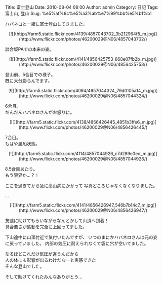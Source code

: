 Title: 富士登山
Date: 2010-08-04 09:00
Author: admin
Category: 日記
Tags: 富士山, 登山
Slug: %e5%af%8c%e5%a3%ab%e7%99%bb%e5%b1%b1

ハバネロと一緒に富士登山してきました。

<p>
<center>
[![](http://farm5.static.flickr.com/4139/4857043702_3b212964f5_m.jpg)](http://www.flickr.com/photos/46200029@N06/4857043702/)

</center>
  
談合坂PAでの本来の姿。

</p>
<p>
<center>
[![](http://farm5.static.flickr.com/4141/4856425753_868e07fb2b_m.jpg)](http://www.flickr.com/photos/46200029@N06/4856425753/)

</center>
  
登山前、5合目での様子。  
既に大分膨らんでます。

</p>
<p>
<center>
[![](http://farm5.static.flickr.com/4094/4857044324_79d0105a14_m.jpg)](http://www.flickr.com/photos/46200029@N06/4857044324/)

</center>
  
6合目。  
だんだんハバネロさんがお怒りに。

</p>
<p>
<center>
[![](http://farm5.static.flickr.com/4138/4856426445_4851b3ffe6_m.jpg)](http://www.flickr.com/photos/46200029@N06/4856426445/)

</center>
  
7合目。  
もはや風船状態。

</p>
<p>
<center>
[![](http://farm5.static.flickr.com/4114/4857044926_c7d289e0ed_m.jpg)](http://www.flickr.com/photos/46200029@N06/4857044926/)

</center>
  
8.5合目あたり。  
もう限界か…？！

</p>
ここを過ぎてから急に高山病にかかって  
写真どころじゃなくなくなりました。

…

<p>
<center>
[![](http://farm5.static.flickr.com/4141/4856426947_546b7b14c7_m.jpg)](http://www.flickr.com/photos/46200029@N06/4856426947/)

</center>
  
友達に助けてもらいながらなんとかして山頂へ到着！  
具合悪さが感動を完全に上回ってました。

</p>
下山途中に山頂付近で気付いたんですが、  
いつのまにかハバネロさんは元の姿に戻っていました。  
内部の気圧に耐えられなくて袋に穴が空いてました。

なるほどこれだけ気圧が違うんだから  
人の体にも影響が出るわけだなーと実感できた  
そんな登山でした。

そして助けてくれたみんなありがとう…
